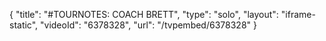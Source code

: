 {
    "title": "#TOURNOTES: COACH BRETT",
    "type": "solo",
    "layout": "iframe-static",
    "videoId": "6378328",
    "url": "\/tvpembed\/6378328"
}